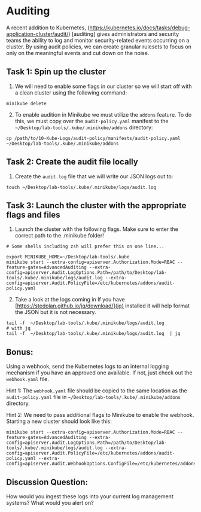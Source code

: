 # Auditing
A recent addition to Kubernetes, (https://kubernetes.io/docs/tasks/debug-application-cluster/audit/)
[auditing] gives administrators and security teams the ability to log and monitor security-related events occurring on a cluster. By using audit policies, we can create granular rulesets to focus on only on the meaningful events and cut down on the noise. 

## Task 1: Spin up the cluster
1. We will need to enable some flags in our cluster so we will start off with a clean cluster using the following command:
```
minikube delete
```

2. To enable audition in Minikube we must utilize the `addons` feature. To do this, we must copy over the `audit-policy.yaml` manifest to the `~/Desktop/lab-tools/.kube/.minikube/addons` directory:
```
cp /path/to/10-Kube-Logs/audit-policy/manifests/audit-policy.yaml ~/Desktop/lab-tools/.kube/.minikube/addons
```

## Task 2: Create the audit file locally
1. Create the `audit.log` file that we will write our JSON logs out to:
```
touch ~/Desktop/lab-tools/.kube/.minikube/logs/audit.log
```

## Task 3: Launch the cluster with the appropriate flags and files
1. Launch the cluster with the following flags. Make sure to enter the correct path to the .minikube folder!
```
# Some shells including zsh will prefer this on one line...

export MINIKUBE_HOME=~/Desktop/lab-tools/.kube
minikube start --extra-config=apiserver.Authorization.Mode=RBAC --feature-gates=AdvancedAuditing --extra-config=apiserver.Audit.LogOptions.Path=/path/to/Desktop/lab-tools/.kube/.minikube/logs/audit.log --extra-config=apiserver.Audit.PolicyFile=/etc/kubernetes/addons/audit-policy.yaml
```

2. Take a look at the logs coming in If you have [https://stedolan.github.io/jq/download/](jq) installed it will help format the JSON but it is not necessary. 
```
tail -f  ~/Desktop/lab-tools/.kube/.minikube/logs/audit.log 
# with jq 
tail -f  ~/Desktop/lab-tools/.kube/.minikube/logs/audit.log  | jq 
```

## Bonus: 
Using a webhook, send the Kubernetes logs to an internal logging mechanism if you have an approved one available. If not, just check out the `webhook.yaml` file.

Hint 1: The `webhook.yaml` file should be copied to the same location as the `audit-policy.yaml` file in `~/Desktop/lab-tools/.kube/.minikube/addons` directory.

Hint 2: We need to pass additional flags to Minikube to enable the webhook. Starting a new cluster should look like this:
```
minikube start --extra-config=apiserver.Authorization.Mode=RBAC --feature-gates=AdvancedAuditing --extra-config=apiserver.Audit.LogOptions.Path=/path/to/Desktop/lab-tools/.kube/.minikube/logs/audit.log --extra-config=apiserver.Audit.PolicyFile=/etc/kubernetes/addons/audit-policy.yaml --extra-config=apiserver.Audit.WebhookOptions.ConfigFile=/etc/kubernetes/addons/webhook.yaml 
```

## Discussion Question: 
How would you ingest these logs into your current log management systems? What would you alert on?
